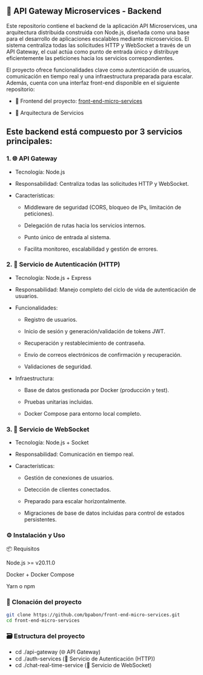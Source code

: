## 🧠 API Gateway Microservices - Backend

Este repositorio contiene el backend de la aplicación API Microservices, una arquitectura distribuida construida con Node.js, diseñada como una base para el desarrollo de aplicaciones escalables mediante microservicios. El sistema centraliza todas las solicitudes HTTP y WebSocket a través de un API Gateway, el cual actúa como punto de entrada único y distribuye eficientemente las peticiones hacia los servicios correspondientes.

El proyecto ofrece funcionalidades clave como autenticación de usuarios, comunicación en tiempo real y una infraestructura preparada para escalar. Además, cuenta con una interfaz front-end disponible en el siguiente repositorio:

- 🔗 Frontend del proyecto: [front-end-micro-services](https://github.com/bpabon/front-end-micro-services)

- 🧩 Arquitectura de Servicios

## Este backend está compuesto por 3 servicios principales:

### 1. 🌐 API Gateway

- Tecnología: Node.js

- Responsabilidad: Centraliza todas las solicitudes HTTP y WebSocket.

- Características:

    - Middleware de seguridad (CORS, bloqueo de IPs, limitación de peticiones).

    - Delegación de rutas hacia los servicios internos.

    - Punto único de entrada al sistema.

    - Facilita monitoreo, escalabilidad y gestión de errores.

### 2. 🔐 Servicio de Autenticación (HTTP)

- Tecnología: Node.js + Express

- Responsabilidad: Manejo completo del ciclo de vida de autenticación de usuarios.

- Funcionalidades:

    - Registro de usuarios.

    - Inicio de sesión y generación/validación de tokens JWT.

    - Recuperación y restablecimiento de contraseña.

    - Envío de correos electrónicos de confirmación y recuperación.

    - Validaciones de seguridad.

- Infraestructura:

    - Base de datos gestionada por Docker (producción y test).

    - Pruebas unitarias incluidas.

    - Docker Compose para entorno local completo.

### 3. 💬 Servicio de WebSocket

- Tecnología: Node.js + Socket

- Responsabilidad: Comunicación en tiempo real.

- Características:

    - Gestión de conexiones de usuarios.

    - Detección de clientes conectados.

    - Preparado para escalar horizontalmente.

    - Migraciones de base de datos incluidas para control de estados persistentes.

### ⚙️ Instalación y Uso
📦 Requisitos

Node.js >= v20.11.0

Docker + Docker Compose

Yarn o npm

###  🚀 Clonación del proyecto
  ```bash
git clone https://github.com/bpabon/front-end-micro-services.git
cd front-end-micro-services
  ```

### 🗃️ Estructura del proyecto
- cd ./api-gateway  (🌐 API Gateway)
- cd ./auth-services (🔐 Servicio de Autenticación (HTTP))
- cd ./chat-real-time-service (💬 Servicio de WebSocket)
